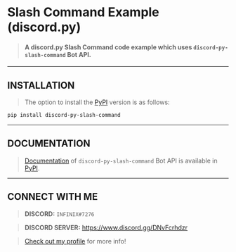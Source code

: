 # Slash Command Example (discord.py)
> #### A discord.py Slash Command code example which uses `discord-py-slash-command` Bot API.

---

## INSTALLATION
> The option to install the [PyPI](https://pypi.org/project/discord-py-slash-command/) version is as follows:
 ```txt
pip install discord-py-slash-command
```

---

## DOCUMENTATION
> [Documentation](https://discord-py-slash-command.readthedocs.io/en/latest/) of `discord-py-slash-command` Bot API is available in [PyPI](https://pypi.org/project/discord-py-slash-command/).

---

## CONNECT WITH ME
> **DISCORD:** `INFINIX#7276`

> **DISCORD SERVER:** https://www.discord.gg/DNvFcrhdzr

> [Check out my profile](https://github.com/DevInfinix) for more info!
